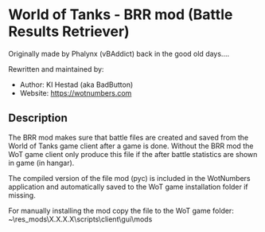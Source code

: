 # World of Tanks - BRR mod (Battle Results Retriever)

Originally made by Phalynx (vBAddict) back in the good old days....

Rewritten and maintained by:

* Author: KI Hestad (aka BadButton)
* Website: https://wotnumbers.com

## Description

The BRR mod makes sure that battle files are created and saved from the World of Tanks game client after a game is done.
Without the BRR mod the WoT game client only produce this file if the after battle statistics are shown in game (in hangar).

The compiled version of the file mod (pyc) is included in the WotNumbers application and automatically saved to the WoT game installation folder if missing.

For manually installing the mod copy the file to the WoT game folder: ~\res_mods\X.X.X.X\scripts\client\gui\mods
